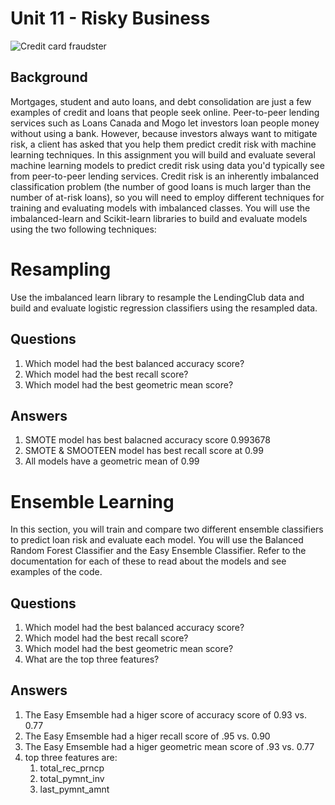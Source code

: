 # Unit 11 - Risky Business

![Credit card fraudster](https://flxt.tmsimg.com/assets/p6984_p_v10_ae.jpg)

## Background
Mortgages, student and auto loans, and debt consolidation are just a few examples of credit and loans that people seek online. Peer-to-peer lending services such as Loans Canada and Mogo let investors loan people money without using a bank. However, because investors always want to mitigate risk, a client has asked that you help them predict credit risk with machine learning techniques.
In this assignment you will build and evaluate several machine learning models to predict credit risk using data you'd typically see from peer-to-peer lending services. Credit risk is an inherently imbalanced classification problem (the number of good loans is much larger than the number of at-risk loans), so you will need to employ different techniques for training and evaluating models with imbalanced classes. You will use the imbalanced-learn and Scikit-learn libraries to build and evaluate models using the two following techniques:

# Resampling
Use the imbalanced learn library to resample the LendingClub data and build and evaluate logistic regression classifiers using the resampled data.

## Questions
1. Which model had the best balanced accuracy score?
2. Which model had the best recall score?
3. Which model had the best geometric mean score?

## Answers
1. SMOTE model has best balacned accuracy score 0.993678
2. SMOTE & SMOOTEEN model has best recall score at 0.99
3. All models have a geometric mean of 0.99

# Ensemble Learning
In this section, you will train and compare two different ensemble classifiers to predict loan risk and evaluate each model. You will use the Balanced Random Forest Classifier and the Easy Ensemble Classifier. Refer to the documentation for each of these to read about the models and see examples of the code.

## Questions
1. Which model had the best balanced accuracy score?
2. Which model had the best recall score?
3. Which model had the best geometric mean score?
4. What are the top three features?

## Answers
1. The Easy Emsemble had a higer score of accuracy score of 0.93 vs. 0.77
2. The Easy Emsemble had a higer recall score of .95 vs. 0.90
3. The Easy Emsemble had a higer geometric mean score of .93 vs. 0.77
4. top three features are:
    1. total_rec_prncp
    2. total_pymnt_inv
    3. last_pymnt_amnt
